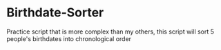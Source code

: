 # Birthdate-Sorter
Practice script that is more complex than my others, this script will sort 5 people's birthdates into chronological order
